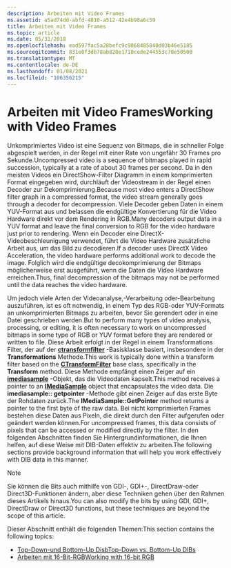 ```yaml
---
description: Arbeiten mit Video Frames
ms.assetid: a5ad74dd-abfd-4810-a512-42e4b98a6c59
title: Arbeiten mit Video Frames
ms.topic: article
ms.date: 05/31/2018
ms.openlocfilehash: ead597fac5a28befc9c9868485840d03b46e5185
ms.sourcegitcommit: 831e8f3db78ab820e1710cede244553c70e50500
ms.translationtype: MT
ms.contentlocale: de-DE
ms.lasthandoff: 01/08/2021
ms.locfileid: "106356215"
---
```

# <a name="working-with-video-frames"></a><span data-ttu-id="fc8d8-103">Arbeiten mit Video Frames</span><span class="sxs-lookup"><span data-stu-id="fc8d8-103">Working with Video Frames</span></span>

<span data-ttu-id="fc8d8-104">Unkomprimiertes Video ist eine Sequenz von Bitmaps, die in schneller Folge abgespielt werden, in der Regel mit einer Rate von ungefähr 30 Frames pro Sekunde.</span><span class="sxs-lookup"><span data-stu-id="fc8d8-104">Uncompressed video is a sequence of bitmaps played in rapid succession, typically at a rate of about 30 frames per second.</span></span> <span data-ttu-id="fc8d8-105">Da in den meisten Videos ein DirectShow-Filter Diagramm in einem komprimierten Format eingegeben wird, durchläuft der Videostream in der Regel einen Decoder zur Dekomprimierung.</span><span class="sxs-lookup"><span data-stu-id="fc8d8-105">Because most video enters a DirectShow filter graph in a compressed format, the video stream generally goes through a decoder for decompression.</span></span> <span data-ttu-id="fc8d8-106">Viele Decoder geben Daten in einem YUV-Format aus und belassen die endgültige Konvertierung für die Video Hardware direkt vor dem Rendering in RGB.</span><span class="sxs-lookup"><span data-stu-id="fc8d8-106">Many decoders output data in a YUV format and leave the final conversion to RGB for the video hardware just prior to rendering.</span></span> <span data-ttu-id="fc8d8-107">Wenn ein Decoder eine DirectX-Videobeschleunigung verwendet, führt die Video Hardware zusätzliche Arbeit aus, um das Bild zu decodieren.</span><span class="sxs-lookup"><span data-stu-id="fc8d8-107">If a decoder uses DirectX Video Acceleration, the video hardware performs additional work to decode the image.</span></span> <span data-ttu-id="fc8d8-108">Folglich wird die endgültige decokomprimierung der Bitmaps möglicherweise erst ausgeführt, wenn die Daten die Video Hardware erreichen.</span><span class="sxs-lookup"><span data-stu-id="fc8d8-108">Thus, final decompression of the bitmaps may not be performed until the data reaches the video hardware.</span></span>

<span data-ttu-id="fc8d8-109">Um jedoch viele Arten der Videoanalyse,-Verarbeitung oder-Bearbeitung auszuführen, ist es oft notwendig, in einem Typ des RGB-oder YUV-Formats an unkomprimierten Bitmaps zu arbeiten, bevor Sie gerendert oder in eine Datei geschrieben werden.</span><span class="sxs-lookup"><span data-stu-id="fc8d8-109">But to perform many types of video analysis, processing, or editing, it is often necessary to work on uncompressed bitmaps in some type of RGB or YUV format before they are rendered or written to file.</span></span> <span data-ttu-id="fc8d8-110">Diese Arbeit erfolgt in der Regel in einem Transformations Filter, der auf der [**ctransformfilter**](ctransformfilter.md) -Basisklasse basiert, insbesondere in der **Transformations** Methode.</span><span class="sxs-lookup"><span data-stu-id="fc8d8-110">This work is typically done within a transform filter based on the [**CTransformFilter**](ctransformfilter.md) base class, specifically in the **Transform** method.</span></span> <span data-ttu-id="fc8d8-111">Diese Methode empfängt einen Zeiger auf ein [**imediasample**](/windows/desktop/api/Strmif/nn-strmif-imediasample) -Objekt, das die Videodaten kapselt.</span><span class="sxs-lookup"><span data-stu-id="fc8d8-111">This method receives a pointer to an [**IMediaSample**](/windows/desktop/api/Strmif/nn-strmif-imediasample) object that encapsulates the video data.</span></span> <span data-ttu-id="fc8d8-112">Die **imediasample:: getpointer** -Methode gibt einen Zeiger auf das erste Byte der Rohdaten zurück.</span><span class="sxs-lookup"><span data-stu-id="fc8d8-112">The **IMediaSample::GetPointer** method returns a pointer to the first byte of the raw data.</span></span> <span data-ttu-id="fc8d8-113">Bei nicht komprimierten Frames bestehen diese Daten aus Pixeln, die direkt durch den Filter aufgerufen oder geändert werden können.</span><span class="sxs-lookup"><span data-stu-id="fc8d8-113">For uncompressed frames, this data consists of pixels that can be accessed or modified directly by the filter.</span></span> <span data-ttu-id="fc8d8-114">In den folgenden Abschnitten finden Sie Hintergrundinformationen, die Ihnen helfen, auf diese Weise mit DIB-Daten effektiv zu arbeiten.</span><span class="sxs-lookup"><span data-stu-id="fc8d8-114">The following sections provide background information that will help you work effectively with DIB data in this manner.</span></span>

> [!Note]  
> <span data-ttu-id="fc8d8-115">Sie können die Bits auch mithilfe von GDI-, GDI+-, DirectDraw-oder Direct3D-Funktionen ändern, aber diese Techniken gehen über den Rahmen dieses Artikels hinaus.</span><span class="sxs-lookup"><span data-stu-id="fc8d8-115">You can also modify the bits by using GDI, GDI+, DirectDraw or Direct3D functions, but these techniques are beyond the scope of this article.</span></span>

 

<span data-ttu-id="fc8d8-116">Dieser Abschnitt enthält die folgenden Themen:</span><span class="sxs-lookup"><span data-stu-id="fc8d8-116">This section contains the following topics:</span></span>

-   [<span data-ttu-id="fc8d8-117">Top-Down-und Bottom-Up Disb</span><span class="sxs-lookup"><span data-stu-id="fc8d8-117">Top-Down vs. Bottom-Up DIBs</span></span>](top-down-vs--bottom-up-dibs.md)
-   [<span data-ttu-id="fc8d8-118">Arbeiten mit 16-Bit-RGB</span><span class="sxs-lookup"><span data-stu-id="fc8d8-118">Working with 16-bit RGB</span></span>](working-with-16-bit-rgb.md)

 

 



